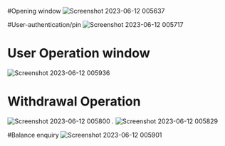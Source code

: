 #Opening window
![Screenshot 2023-06-12 005637](https://github.com/Nabem113/ATM_simulation/assets/130344506/475a75eb-5f38-4020-8e1f-8339fb4bc2bf)

#User-authentication/pin
![Screenshot 2023-06-12 005717](https://github.com/Nabem113/ATM_simulation/assets/130344506/38775ba2-efbd-4caf-b6da-ea6c1d00b05a)

# User Operation window
![Screenshot 2023-06-12 005936](https://github.com/Nabem113/ATM_simulation/assets/130344506/37ce080a-9ba2-4c6b-9484-f7dd5831e563)

# Withdrawal Operation
![Screenshot 2023-06-12 005800](https://github.com/Nabem113/ATM_simulation/assets/130344506/ddb7c641-c264-4488-979b-0e9ec5530691)
.
![Screenshot 2023-06-12 005829](https://github.com/Nabem113/ATM_simulation/assets/130344506/61265fa2-8a34-4ee6-b33e-d1569f6dbcb3)

#Balance enquiry
![Screenshot 2023-06-12 005901](https://github.com/Nabem113/ATM_simulation/assets/130344506/0ee3ade8-cc1a-4e15-8bec-2d66e2cda648)
